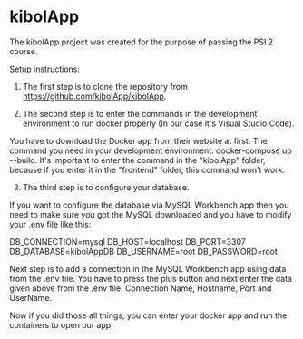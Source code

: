 # kibolApp
The kibolApp project was created for the purpose of passing the PSI 2 course.

Setup instructions:

1. The first step is to clone the repository from https://github.com/kibolApp/kibolApp.

2. The second step is to enter the commands in the development environment to run docker properly (In our case it's Visual Studio Code). 

You have to download the Docker app from their website at first. The command you need in your development environment: docker-compose up --build. 
It's important to enter the command in the "kibolApp" folder, because if you enter it in the "frontend" folder, this command won't work.

3. The third step is to configure your database.

If you want to configure the database via MySQL Workbench app then you need to make sure you got the MySQL downloaded and you have to modify your .env file like this:

DB_CONNECTION=mysql
DB_HOST=localhost
DB_PORT=3307
DB_DATABASE=kibolAppDB
DB_USERNAME=root
DB_PASSWORD=root

Next step is to add a connection in the MySQL Workbench app using data from the .env file. You have to press the plus button and next enter the data given above from the .env file: Connection Name, Hostname, Port and UserName.

Now if you did those all things, you can enter your docker app and run the containers to open our app.
